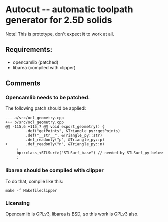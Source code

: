 Autocut -- automatic toolpath generator for 2.5D solids
=======================================================

Note! This is prototype, don't expect it to work at all.

Requirements:
-------------

* opencamlib (patched)
* libarea (compiled with clipper)

Comments
--------

### Opencamlib needs to be patched.

The following patch should be applied:

    --- a/src/ocl_geometry.cpp
    +++ b/src/ocl_geometry.cpp
    @@ -115,6 +115,7 @@ void export_geometry() {
             .def("getPoints", &Triangle_py::getPoints)
             .def("__str__", &Triangle_py::str) 
             .def_readonly("p", &Triangle_py::p)
    +        .def_readonly("n", &Triangle_py::n)
         ;
         bp::class_<STLSurf>("STLSurf_base") // needed by STLSurf_py below
         ;

### libarea should be compiled with clipper

To do that, compile like this:

    make -f Makefileclipper

### Licensing

Opencamlib is GPLv3, libarea is BSD, so this work is GPLv3 also.
